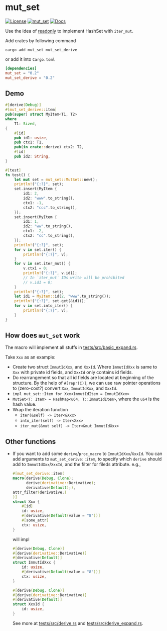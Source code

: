# mut_set

[![License](https://img.shields.io/badge/License-MIT-blue.svg)](https://opensource.org/licenses/MIT)
[![mut_set](https://shields.io/crates/v/mut_set.svg?style=flat-square&label=mut_set)](https://crates.io/crates/mut_set)
[![Docs](https://docs.rs/mut_set/badge.svg)](https://docs.rs/mut_set)

Use the idea of [readonly](https://crates.io/crates/readonly) to implement HashSet with `iter_mut`.

Add crates by following command

``` shell
cargo add mut_set mut_set_derive
```

or add it into `Cargo.toml`

```toml
[dependencies]
mut_set = "0.2"
mut_set_derive = "0.2"
```

## Demo

``` rust
#[derive(Debug)]
#[mut_set_derive::item]
pub(super) struct MyItem<T1, T2>
where
    T1: Sized,
{
    #[id]
    pub id1: usize,
    pub ctx1: T1,
    pub(in crate::derive) ctx2: T2,
    #[id]
    pub id2: String,
}

#[test]
fn test() {
    let mut set = mut_set::MutSet::new();
    println!("{:?}", set);
    set.insert(MyItem {
        id1: 2,
        id2: "www".to_string(),
        ctx1: -1,
        ctx2: "ccc".to_string(),
    });
    set.insert(MyItem {
        id1: 1,
        id2: "ww".to_string(),
        ctx1: -2,
        ctx2: "cc".to_string(),
    });
    println!("{:?}", set);
    for v in set.iter() {
        println!("{:?}", v);
    }
    for v in set.iter_mut() {
        v.ctx1 = 0;
        println!("{:?}", v.id1);
        // In `iter_mut` IDs write will be prohibited
        // v.id1 = 0;
    }
    println!("{:?}", set);
    let id1 = MyItem::id(2, "www".to_string());
    println!("{:?}", set.get(&id1));
    for v in set.into_iter() {
        println!("{:?}", v);
    }
}
```

## How does `mut_set` work

The macro will implement all stuffs in [tests/src/basic_expand.rs](tests/src/basic_expand.rs).

Take `Xxx` as an example:

+ Create two struct `ImmutIdXxx`, and `XxxId`. Where `ImmutIdXxx` is same to `Xxx` with private id fields, and `XxxId` only contains id fields.
+ Do rearrangement so that all id fields are located at beginning of the structure. By the help of `#[repr(C)]`, we can use raw pointer operations to (zero-cost?) convert `Xxx`, `ImmutIdXxx`, and `XxxId`.
+ `impl mut_set::Item for Xxx<ImmutIdItem = ImmutIdXxx>`
+ `MutSet<T: Item> = HashMap<u64, T::ImmutIdItem>`, where the `u64` is the hash value.
+ Wrap the iteration function
  + `iter(&self) -> Iter<&Xxx>`
  + `into_iter(self) -> Iter<Xxx>`
  + `iter_mut(&mut self) -> Iter<&mut ImmutIdXxx>`

## Other functions

+ If you want to add some `derive`/`proc_macro` to `ImmutIdXxx`/`XxxId`. You can add arguments to `mut_set_derive::item`, to specify which `derive` should add to `ImmutIdXxx`/`XxxId`, and the filter for fileds attribute. e.g.,

    ``` rust
    #[mut_set_derive::item(
    macro(derive(Debug, Clone);
          derive(derivative::Derivative);
          derivative(Default);),
    attr_filter(derivative;)
    )]
    struct Xxx {
        #[id]
        id: usize,
        #[derivative(Default(value = "8"))]
        #[some_attr]
        ctx: usize,
    }
    ```

    will impl

    ``` rust
    #[derive(Debug, Clone)]
    #[derive(derivative::Derivative)]
    #[derivative(Default)]
    struct ImmutIdXxx {
        id: usize,
        #[derivative(Default(value = "8"))]
        ctx: usize,
    }

    #[derive(Debug, Clone)]
    #[derive(derivative::Derivative)]
    #[derivative(Default)]
    struct XxxId {
        id: usize,
    }
    ```

    See more at [tests/src/derive.rs](tests/src/derive.rs) and [tests/src/derive_expand.rs](tests/src/derive_expand.rs).
